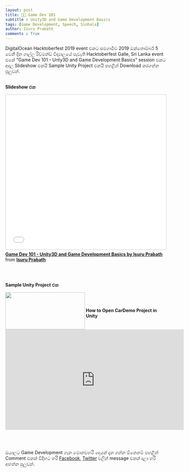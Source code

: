 ```yaml
---
layout: post
title: 🎤📎 Game Dev 101
subtitle : Unity3D and Game Development Basics
tags: [Game Development, Speech, Sinhala]
author: Isuru Prabath
comments : True
---
```


DigitalOcean Hacktoberfest 2019 event එකට සමගාමීව 2019 ඔක්තොම්බර් 5 වෙනි දින ගාල්ල රිච්මන්ඩ් විද්‍යාලයේ පැවැති Hacktoberfest Galle, Sri Lanka event එකේ "Game Dev 101 - Unty3D and Game Development Basics" session එකට අදාල Slideshow එකයි Sample Unity Project එකයි පහළින් Download කරගන්න පුලුවන්.<br/><br/>



**Slideshow එක**

<iframe src="//www.slideshare.net/slideshow/embed_code/key/1oc4zelguDWrGz" width="595" height="485" frameborder="0" marginwidth="0" marginheight="0" scrolling="no" style="border:1px solid #CCC; border-width:1px; margin-bottom:5px; max-width: 100%;" allowfullscreen> </iframe> <div style="margin-bottom:5px"> <strong> <a href="//www.slideshare.net/IsuruPrabath3/game-dev-101-unity3d-and-game-development-basics-by-isuru-prabath" title="Game Dev 101 - Unity3D and Game Development Basics by Isuru Prabath" target="_blank">Game Dev 101 - Unity3D and Game Development Basics by Isuru Prabath</a> </strong> from <strong><a href="https://www.slideshare.net/IsuruPrabath3" target="_blank">Isuru Prabath</a></strong> </div>

<br/><br/>

**Sample Unity Project එක**

[<img align="left" width="250" height="116" src="https://isuru.info/assets/img/cardemo_zip.png">](https://drive.google.com/uc?export=download&id=1Xl4SxpU0nXMs0j62HAIBX-zMugg4gFB0)

<br/><br/>

**How to Open CarDemo Project in Unity**

<iframe width="560" height="315" src="https://www.youtube.com/embed/w4IioizjP9Q" frameborder="0" allow="accelerometer; autoplay; encrypted-media; gyroscope; picture-in-picture" allowfullscreen></iframe>

<br/><br/>



ඔයාලට Game Development ගැන මොනවහරි දෙයක් දැන ගන්න ඕනෙනම් පහළින් Comment එකක් විදිහට හරි [Facebook](https://www.facebook.com/isuru.prabath), [Twitter](https://www.twitter.com/IamIsPra) වලින් message එකක් දාලා හරි අහන්න පුලුවන්.
